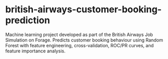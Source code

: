 # british-airways-customer-booking-prediction
Machine learning project developed as part of the British Airways Job Simulation on Forage. Predicts customer booking behaviour using Random Forest with feature engineering, cross-validation, ROC/PR curves, and feature importance analysis.
